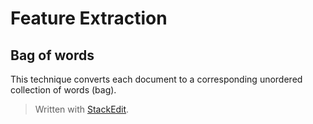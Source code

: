 
# Feature Extraction

## Bag of words

This technique converts each document to a corresponding unordered collection of words (bag).

> Written with [StackEdit](https://stackedit.io/).
<!--stackedit_data:
eyJoaXN0b3J5IjpbLTk4Njk2Mjk0Ml19
-->
